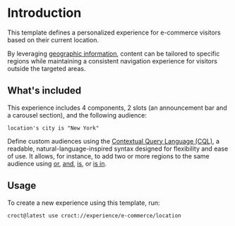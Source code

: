 # Introduction

This template defines a personalized experience for e-commerce visitors based on their current location.

By leveraging [geographic information](https://docs.croct.com/reference/cql/data-types/location), content can be tailored to specific regions while maintaining a consistent navigation experience for visitors outside the targeted areas.

## What's included

This experience includes 4 components, 2 slots (an announcement bar and a carousel section), and the following audience:

```cql
location's city is "New York"
```

Define custom audiences using the [Contextual Query Language (CQL)](https://docs.croct.com/reference/cql/introduction), a readable, natural-language-inspired syntax designed for flexibility and ease of use. It allows, for instance, to add two or more regions to the same audience using [or](https://docs.croct.com/reference/cql/expressions/operations/logical#or), [and](https://docs.croct.com/reference/cql/expressions/operations/logical#and), [is](https://docs.croct.com/reference/cql/expressions/tests/comparison#equal), or [is in](https://docs.croct.com/reference/cql/expressions/tests/collection#in).

## Usage

To create a new experience using this template, run:

```js-pm
croct@latest use croct://experience/e-commerce/location
```
